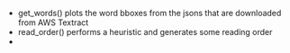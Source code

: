 - get_words() plots the word bboxes from the jsons that are downloaded from AWS Textract
- read_order() performs a heuristic and generates some reading order
- 

